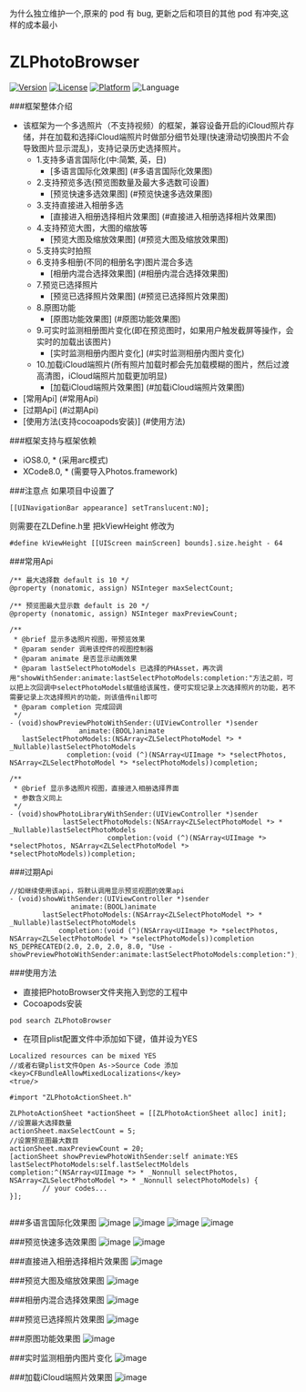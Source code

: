 为什么独立维护一个,原来的 pod 有 bug, 更新之后和项目的其他 pod 有冲突,这样的成本最小
# ZLPhotoBrowser
[![Version](https://img.shields.io/cocoapods/v/ZLPhotoBrowser.svg?style=flat)](http://cocoadocs.org/docsets/ZLPhotoBrowser)
[![License](https://img.shields.io/cocoapods/l/ZLPhotoBrowser.svg?style=flat)](http://cocoadocs.org/docsets/ZLPhotoBrowser)
[![Platform](https://img.shields.io/cocoapods/p/ZLPhotoBrowser.svg?style=flat)](http://cocoadocs.org/docsets/ZLPhotoBrowser)
![Language](https://img.shields.io/badge/Language-%20Objective%20C%20-blue.svg)

###框架整体介绍
* 该框架为一个多选照片（不支持视频）的框架，兼容设备开启的iCloud照片存储，并在加载和选择iCloud端照片时做部分细节处理(快速滑动切换图片不会导致图片显示混乱)，支持记录历史选择照片。
  * 1.支持多语言国际化(中:简繁, 英，日)
    * [多语言国际化效果图] (#多语言国际化效果图)
  * 2.支持预览多选(预览图数量及最大多选数可设置)
    * [预览快速多选效果图] (#预览快速多选效果图)
  * 3.支持直接进入相册多选
    * [直接进入相册选择相片效果图] (#直接进入相册选择相片效果图)
  * 4.支持预览大图，大图的缩放等
    * [预览大图及缩放效果图] (#预览大图及缩放效果图)
  * 5.支持实时拍照
  * 6.支持多相册(不同的相册名字)图片混合多选
    * [相册内混合选择效果图] (#相册内混合选择效果图)
  * 7.预览已选择照片
    * [预览已选择照片效果图] (#预览已选择照片效果图)
  * 8.原图功能
    * [原图功能效果图] (#原图功能效果图)
  * 9.可实时监测相册图片变化(即在预览图时，如果用户触发截屏等操作，会实时的加载出该图片)
    * [实时监测相册内图片变化] (#实时监测相册内图片变化)
  * 10.加载iCloud端照片(所有照片加载时都会先加载模糊的图片，然后过渡高清图，iCloud端照片加载更加明显)
    * [加载iCloud端照片效果图] (#加载iCloud端照片效果图)
* [常用Api] (#常用Api)
* [过期Api] (#过期Api)
* [使用方法(支持cocoapods安装)] (#使用方法)

###框架支持与框架依赖
* iOS8.0, * (采用arc模式)
* XCode8.0, * (需要导入Photos.framework)

###注意点
如果项目中设置了
```objc
[[UINavigationBar appearance] setTranslucent:NO];
```
则需要在ZLDefine.h里 把kViewHeight 修改为
```objc
#define kViewHeight [[UIScreen mainScreen] bounds].size.height - 64
```

###<a id="常用Api"></a>常用Api
```objc
/** 最大选择数 default is 10 */
@property (nonatomic, assign) NSInteger maxSelectCount;

/** 预览图最大显示数 default is 20 */
@property (nonatomic, assign) NSInteger maxPreviewCount;

/**
 * @brief 显示多选照片视图，带预览效果
 * @param sender 调用该控件的视图控制器
 * @param animate 是否显示动画效果
 * @param lastSelectPhotoModels 已选择的PHAsset，再次调用"showWithSender:animate:lastSelectPhotoModels:completion:"方法之前，可以把上次回调中selectPhotoModels赋值给该属性，便可实现记录上次选择照片的功能，若不需要记录上次选择照片的功能，则该值传nil即可
 * @param completion 完成回调
 */
- (void)showPreviewPhotoWithSender:(UIViewController *)sender
                 animate:(BOOL)animate
   lastSelectPhotoModels:(NSArray<ZLSelectPhotoModel *> * _Nullable)lastSelectPhotoModels
              completion:(void (^)(NSArray<UIImage *> *selectPhotos, NSArray<ZLSelectPhotoModel *> *selectPhotoModels))completion;

/**
 * @brief 显示多选照片视图，直接进入相册选择界面
 * 参数含义同上
 */
- (void)showPhotoLibraryWithSender:(UIViewController *)sender
             lastSelectPhotoModels:(NSArray<ZLSelectPhotoModel *> * _Nullable)lastSelectPhotoModels
                        completion:(void (^)(NSArray<UIImage *> *selectPhotos, NSArray<ZLSelectPhotoModel *> *selectPhotoModels))completion;

```

###<a id="过期Api"></a>过期Api
```objc
//如继续使用该api，将默认调用显示预览视图的效果api
- (void)showWithSender:(UIViewController *)sender
               animate:(BOOL)animate
        lastSelectPhotoModels:(NSArray<ZLSelectPhotoModel *> * _Nullable)lastSelectPhotoModels
            completion:(void (^)(NSArray<UIImage *> *selectPhotos, NSArray<ZLSelectPhotoModel *> *selectPhotoModels))completion NS_DEPRECATED(2.0, 2.0, 2.0, 8.0, "Use - showPreviewPhotoWithSender:animate:lastSelectPhotoModels:completion:");
```

###<a id="使用方法"></a>使用方法
- 直接把PhotoBrowser文件夹拖入到您的工程中
- Cocoapods安装
```objc
pod search ZLPhotoBrowser
```
- 在项目plist配置文件中添加如下键，值并设为YES
```objc
Localized resources can be mixed YES
//或者右键plist文件Open As->Source Code 添加
<key>CFBundleAllowMixedLocalizations</key>
<true/>
```

```objc
#import "ZLPhotoActionSheet.h"

ZLPhotoActionSheet *actionSheet = [[ZLPhotoActionSheet alloc] init];
//设置最大选择数量
actionSheet.maxSelectCount = 5;
//设置预览图最大数目
actionSheet.maxPreviewCount = 20;
[actionSheet showPreviewPhotoWithSender:self animate:YES lastSelectPhotoModels:self.lastSelectMoldels completion:^(NSArray<UIImage *> * _Nonnull selectPhotos, NSArray<ZLSelectPhotoModel *> * _Nonnull selectPhotoModels) {
        // your codes...
}];
    
```

###<a id="多语言国际化效果图"></a>多语言国际化效果图
![image](https://github.com/longitachi/ZLPhotoBrowser/blob/master/效果图/english.png)
![image](https://github.com/longitachi/ZLPhotoBrowser/blob/master/效果图/japan.png)
![image](https://github.com/longitachi/ZLPhotoBrowser/blob/master/效果图/zh-hans.png)
![image](https://github.com/longitachi/ZLPhotoBrowser/blob/master/效果图/zh-hant.png)

###<a id="预览快速多选效果图"></a>预览快速多选效果图
![image](https://github.com/longitachi/ZLPhotoBrowser/blob/master/效果图/预览图快速选择.gif)
![image](https://github.com/longitachi/ZLPhotoBrowser/blob/master/效果图/预览大图快速选择.gif)

###<a id="直接进入相册选择相片效果图"></a>直接进入相册选择相片效果图
![image](https://github.com/longitachi/ZLPhotoBrowser/blob/master/效果图/直接进入相册选择相片.gif)

###<a id="预览大图及缩放效果图"></a>预览大图及缩放效果图
![image](https://github.com/longitachi/ZLPhotoBrowser/blob/master/效果图/查看大图支持缩放.gif)

###<a id="相册内混合选择效果图"></a>相册内混合选择效果图
![image](https://github.com/longitachi/ZLPhotoBrowser/blob/master/效果图/相册内混合选择.gif)

###<a id="预览已选择照片效果图"></a>预览已选择照片效果图
![image](https://github.com/longitachi/ZLPhotoBrowser/blob/master/效果图/预览已选择照片.gif)

###<a id="原图功能效果图"></a>原图功能效果图
![image](https://github.com/longitachi/ZLPhotoBrowser/blob/master/效果图/原图功能.gif)

###<a id="实时监测相册内图片变化"></a>实时监测相册内图片变化
![image](https://github.com/longitachi/ZLPhotoBrowser/blob/master/效果图/实时监控相册变化.gif)

###<a id="加载iCloud端照片效果图"></a>加载iCloud端照片效果图
![image](https://github.com/longitachi/ZLPhotoBrowser/blob/master/效果图/加载iCloud照片.gif)
